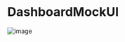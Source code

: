 # DashboardMockUI
![image](https://github.com/user-attachments/assets/b83c95ce-d72d-46d6-9fae-a4b00e77ee55)

